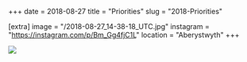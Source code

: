 +++
date = 2018-08-27
title = "Priorities"
slug = "2018-Priorities"

[extra]
image = "/2018-08-27_14-38-18_UTC.jpg"
instagram = "https://instagram.com/p/Bm_Gg4fjC1L"
location = "Aberystwyth"
+++

<img src="/2018-08-27_14-38-18_UTC.jpg" />
